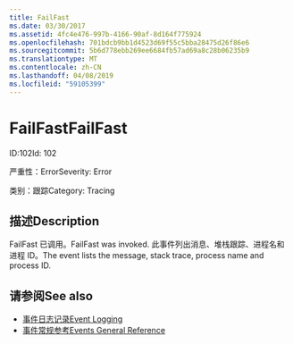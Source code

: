 ```yaml
---
title: FailFast
ms.date: 03/30/2017
ms.assetid: 4fc4e476-997b-4166-90af-8d164f775924
ms.openlocfilehash: 701bdcb9bb1d4523d69f55c5bba28475d26f86e6
ms.sourcegitcommit: 5b6d778ebb269ee6684fb57ad69a8c28b06235b9
ms.translationtype: MT
ms.contentlocale: zh-CN
ms.lasthandoff: 04/08/2019
ms.locfileid: "59105399"
---
```

# <a name="failfast"></a><span data-ttu-id="2acef-102">FailFast</span><span class="sxs-lookup"><span data-stu-id="2acef-102">FailFast</span></span>
<span data-ttu-id="2acef-103">ID:102</span><span class="sxs-lookup"><span data-stu-id="2acef-103">Id: 102</span></span>  
  
 <span data-ttu-id="2acef-104">严重性：Error</span><span class="sxs-lookup"><span data-stu-id="2acef-104">Severity: Error</span></span>  
  
 <span data-ttu-id="2acef-105">类别：跟踪</span><span class="sxs-lookup"><span data-stu-id="2acef-105">Category: Tracing</span></span>  
  
## <a name="description"></a><span data-ttu-id="2acef-106">描述</span><span class="sxs-lookup"><span data-stu-id="2acef-106">Description</span></span>  
 <span data-ttu-id="2acef-107">FailFast 已调用。</span><span class="sxs-lookup"><span data-stu-id="2acef-107">FailFast was invoked.</span></span> <span data-ttu-id="2acef-108">此事件列出消息、堆栈跟踪、进程名和进程 ID。</span><span class="sxs-lookup"><span data-stu-id="2acef-108">The event lists the message, stack trace, process name and process ID.</span></span>  
  
## <a name="see-also"></a><span data-ttu-id="2acef-109">请参阅</span><span class="sxs-lookup"><span data-stu-id="2acef-109">See also</span></span>

- [<span data-ttu-id="2acef-110">事件日志记录</span><span class="sxs-lookup"><span data-stu-id="2acef-110">Event Logging</span></span>](../../../../../docs/framework/wcf/diagnostics/event-logging/index.md)
- [<span data-ttu-id="2acef-111">事件常规参考</span><span class="sxs-lookup"><span data-stu-id="2acef-111">Events General Reference</span></span>](../../../../../docs/framework/wcf/diagnostics/event-logging/events-general-reference.md)
